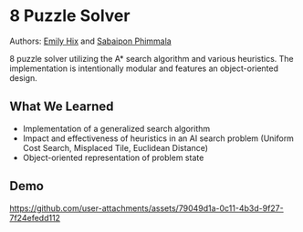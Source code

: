 # 8 Puzzle Solver
Authors: [Emily Hix](https://github.com/emilyhix) and [Sabaipon Phimmala](https://github.com/bphimmala)

8 puzzle solver utilizing the A* search algorithm and various heuristics. The implementation is intentionally modular and features an object-oriented design.

 ## What We Learned
- Implementation of a generalized search algorithm
- Impact and effectiveness of heuristics in an AI search problem (Uniform Cost Search, Misplaced Tile, Euclidean Distance)
- Object-oriented representation of problem state
  
 ## Demo
https://github.com/user-attachments/assets/79049d1a-0c11-4b3d-9f27-7f24efedd112

